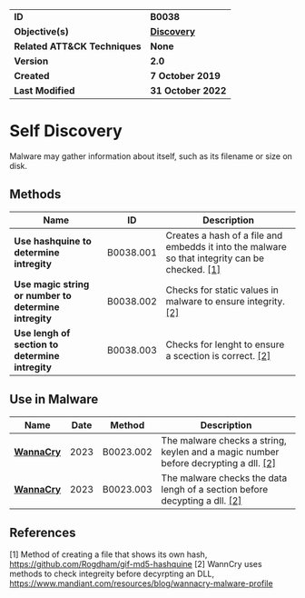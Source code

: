 <table>
<tr>
<td><b>ID</b></td>
<td><b>B0038</b></td>
</tr>
<tr>
<td><b>Objective(s)</b></td>
<td><b><a href="../discovery">Discovery</a></b></td>
</tr>
<tr>
<td><b>Related ATT&CK Techniques</b></td>
<td><b>None</b></td>
</tr>
<tr>
<td><b>Version</b></td>
<td><b>2.0</b></td>
</tr>
<tr>
<td><b>Created</b></td>
<td><b>7 October 2019</b></td>
</tr>
<tr>
<td><b>Last Modified</b></td>
<td><b>31 October 2022</b></td>
</tr>
</table>


# Self Discovery

Malware may gather information about itself, such as its filename or size on disk.

## Methods

|Name|ID|Description|
|---|---|---|
|**Use hashquine to determine intregity**|B0038.001| Creates a hash of a file and embedds it into the malware so that integrity can be checked. [[1]](#1)|
|**Use magic string or number to determine intregity**|B0038.002| Checks for static values in malware to ensure integrity. [[2]](#2)|
|**Use lengh of section to determine intregity**|B0038.003| Checks for lenght to ensure a scection is correct. [[2]](#2)|

## Use in Malware

Name|Date|Method|Description|
|---|---|---|---|
|[**WannaCry**](../xample-malware/wannacry.md)|2023|B0023.002|The malware checks a string, keylen and a magic number before decrypting a dll. [[2]](#2)|
|[**WannaCry**](../xample-malware/wannacry.md)|2023|B0023.003|The malware checks the data lengh of a section before decypting a dll. [[2]](#2)|
## References

<a name="1">[1]</a> Method of creating a file that shows its own hash, https://github.com/Rogdham/gif-md5-hashquine
<a name="2">[2]</a> WannCry uses methods to check integreity before decyrpting an DLL, https://www.mandiant.com/resources/blog/wannacry-malware-profile

